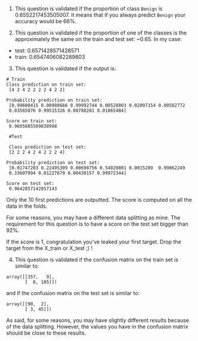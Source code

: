 1. This question is validated if the proportion of class `Benign` is 0.6552217453505007. It means that if you always predict `Benign` your accuracy would be 66%.

2. This question is validated if the proportion of one of the classes is the approximately the same on the train and test set: ~0.65. In my case:

- test: 0.6571428571428571
- train: 0.6547406082289803

3. This question is validated if the output is:

```console
# Train
Class prediction on train set: 
 [4 2 4 2 2 2 2 4 2 2]

Probability prediction on train set: 
 [0.99600415 0.00908666 0.99992744 0.00528803 0.02097154 0.00582772
 0.03565076 0.99515326 0.00788281 0.01065484]

Score on train set: 
 0.9695885509838998

 #Test

 Class prediction on test set: 
 [2 2 2 4 2 4 2 2 2 4]

Probability prediction on test set: 
 [0.01747203 0.22495309 0.00698756 0.54020801 0.0015289  0.99862249
 0.33607994 0.01227679 0.00438157 0.99972344]

Score on test set: 
 0.9642857142857143

```

Only the 10 first predictions are outputted. The score is computed on all the data in the folds.

For some reasons, you may have a different data splitting as mine. The requirement for this question is to have a score on the test set bigger than 92%.

If the score is 1, congratulation you've leaked your first target. Drop the target from the X_train or X_test ;) !

4. This question is validated if the confusion matrix on the train set is similar to:

```console
array([[357,   9],
       [  8, 185]])
```

and if the confusion matrix on the test set is similar to:

```console
array([[90,  2],
       [ 3, 45]])
```

As said, for some reasons, you may have slightly different results because of the data splitting. However, the values you have in the confusion matrix should be close to these results.
